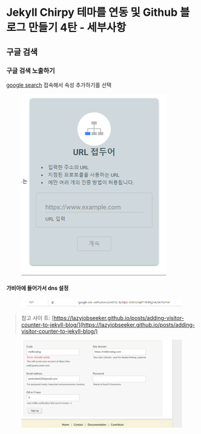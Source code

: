 # Jekyll Chirpy 테마를 연동 및 Github 블로그 만들기 4탄 - 세부사항

## 구글 검색

### 구글 검색 노출하기

[google search](https://search.google.com/search-console/welcome?utm\_source=about-page) 접속해서 속성 추가하기를 선택

<figure><img src="../../../.gitbook/assets/image (47).png" alt=""><figcaption></figcaption></figure>

#### 가비아에 들어가서 dns 설정

<figure><img src="../../../.gitbook/assets/image (48).png" alt=""><figcaption></figcaption></figure>



> 참고 사이 트: [https://lazyjobseeker.github.io/posts/adding-visitor-counter-to-jekyll-blog/](https://lazyjobseeker.github.io/posts/adding-visitor-counter-to-jekyll-blog/)

<figure><img src="../../../.gitbook/assets/image (49).png" alt=""><figcaption></figcaption></figure>
